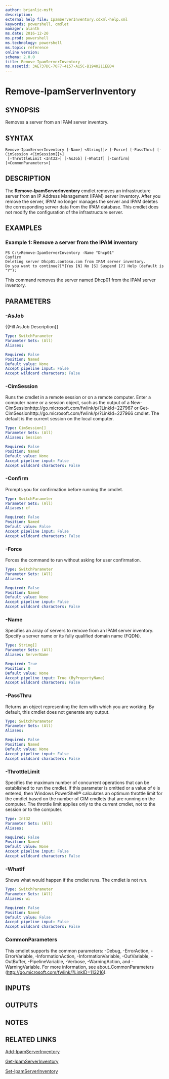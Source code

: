 ```yaml
---
author: brianlic-msft
description: 
external help file: IpamServerInventory.cdxml-help.xml
keywords: powershell, cmdlet
manager: alanth
ms.date: 2016-12-20
ms.prod: powershell
ms.technology: powershell
ms.topic: reference
online version: 
schema: 2.0.0
title: Remove-IpamServerInventory
ms.assetid: 3AE737DC-70F7-4157-A15C-B1940211EBD4
---
```


# Remove-IpamServerInventory

## SYNOPSIS
Removes a server from an IPAM server inventory.

## SYNTAX

```
Remove-IpamServerInventory [-Name] <String[]> [-Force] [-PassThru] [-CimSession <CimSession[]>]
 [-ThrottleLimit <Int32>] [-AsJob] [-WhatIf] [-Confirm] [<CommonParameters>]
```

## DESCRIPTION
The **Remove-IpamServerInventory** cmdlet removes an infrastructure server from an IP Address Management (IPAM) server inventory.
After you remove the server, IPAM no longer manages the server and IPAM deletes the corresponding server data from the IPAM database.
This cmdlet does not modify the configuration of the infrastructure server.

## EXAMPLES

### Example 1: Remove a server from the IPAM inventory
```
PS C:\>Remove-IpamServerInventory -Name "Dhcp01"
Confirm
Deleting server Dhcp01.contoso.com from IPAM server inventory. 
Do you want to continue?[Y]Yes [N] No [S] Suspend [?] Help (default is "Y"):
```

This command removes the server named Dhcp01 from the IPAM server inventory.

## PARAMETERS

### -AsJob
{{Fill AsJob Description}}

```yaml
Type: SwitchParameter
Parameter Sets: (All)
Aliases: 

Required: False
Position: Named
Default value: None
Accept pipeline input: False
Accept wildcard characters: False
```

### -CimSession
Runs the cmdlet in a remote session or on a remote computer.
Enter a computer name or a session object, such as the output of a New-CimSessionhttp://go.microsoft.com/fwlink/p/?LinkId=227967 or Get-CimSessionhttp://go.microsoft.com/fwlink/p/?LinkId=227966 cmdlet.
The default is the current session on the local computer.

```yaml
Type: CimSession[]
Parameter Sets: (All)
Aliases: Session

Required: False
Position: Named
Default value: None
Accept pipeline input: False
Accept wildcard characters: False
```

### -Confirm
Prompts you for confirmation before running the cmdlet.

```yaml
Type: SwitchParameter
Parameter Sets: (All)
Aliases: cf

Required: False
Position: Named
Default value: False
Accept pipeline input: False
Accept wildcard characters: False
```

### -Force
Forces the command to run without asking for user confirmation.

```yaml
Type: SwitchParameter
Parameter Sets: (All)
Aliases: 

Required: False
Position: Named
Default value: None
Accept pipeline input: False
Accept wildcard characters: False
```

### -Name
Specifies an array of servers to remove from an IPAM server inventory.
Specify a server name or its fully qualified domain name (FQDN).

```yaml
Type: String[]
Parameter Sets: (All)
Aliases: ServerName

Required: True
Position: 0
Default value: None
Accept pipeline input: True (ByPropertyName)
Accept wildcard characters: False
```

### -PassThru
Returns an object representing the item with which you are working.
By default, this cmdlet does not generate any output.

```yaml
Type: SwitchParameter
Parameter Sets: (All)
Aliases: 

Required: False
Position: Named
Default value: None
Accept pipeline input: False
Accept wildcard characters: False
```

### -ThrottleLimit
Specifies the maximum number of concurrent operations that can be established to run the cmdlet.
If this parameter is omitted or a value of `0` is entered, then Windows PowerShell® calculates an optimum throttle limit for the cmdlet based on the number of CIM cmdlets that are running on the computer.
The throttle limit applies only to the current cmdlet, not to the session or to the computer.

```yaml
Type: Int32
Parameter Sets: (All)
Aliases: 

Required: False
Position: Named
Default value: None
Accept pipeline input: False
Accept wildcard characters: False
```

### -WhatIf
Shows what would happen if the cmdlet runs.
The cmdlet is not run.

```yaml
Type: SwitchParameter
Parameter Sets: (All)
Aliases: wi

Required: False
Position: Named
Default value: False
Accept pipeline input: False
Accept wildcard characters: False
```

### CommonParameters
This cmdlet supports the common parameters: -Debug, -ErrorAction, -ErrorVariable, -InformationAction, -InformationVariable, -OutVariable, -OutBuffer, -PipelineVariable, -Verbose, -WarningAction, and -WarningVariable. For more information, see about_CommonParameters (http://go.microsoft.com/fwlink/?LinkID=113216).

## INPUTS

## OUTPUTS

## NOTES

## RELATED LINKS

[Add-IpamServerInventory](./Add-IpamServerInventory.md)

[Get-IpamServerInventory](./Get-IpamServerInventory.md)

[Set-IpamServerInventory](./Set-IpamServerInventory.md)

